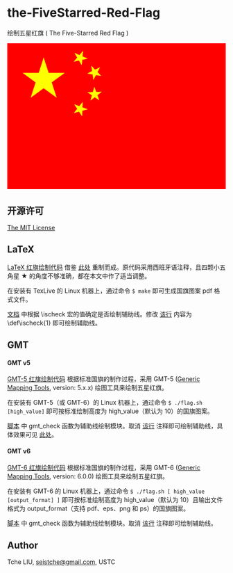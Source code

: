 # the-FiveStarred-Red-Flag

绘制五星红旗 ( The Five-Starred Red Flag )

![The Five-Starred Red Flag](examples/flag.png)

## 开源许可

[The MIT License](http://tchel.mit-license.org)

## LaTeX

[LaTeX 红旗绘制代码](flag.tex) 借鉴 [此处](https://www.overleaf.com/6690642bgpdbs) 重制而成。原代码采用西班牙语注释，且四颗小五角星 ★ 的角度不够准确，都在本文中作了适当调整。

在安装有 TexLive 的 Linux 机器上，通过命令 `$ make` 即可生成国旗图案 pdf 格式文件。

[文档](flag.tex) 中根据 \ischeck 宏的值确定是否绘制辅助线。修改 [该行](flag.tex#L6) 内容为 \def\ischeck{1} 即可绘制辅助线。

## GMT

#### GMT v5

[GMT-5 红旗绘制代码](flag-GMT5.sh) 根据标准国旗的制作过程，采用 GMT-5 ([Generic Mapping Tools](https://www.generic-mapping-tools.org/), version: 5.x.x) 绘图工具来绘制五星红旗。

在安装有 GMT-5（或 GMT-6）的 Linux 机器上，通过命令 `$ ./flag.sh [high_value]` 即可按标准绘制高度为 high_value（默认为 10）的国旗图案。

[脚本](flag-GMT5.sh) 中 gmt_check 函数为辅助线绘制模块。取消 [该行](flag-GMT5.sh#L194) 注释即可绘制辅助线，具体效果可见 [此处](examples/flag_check.pdf)。

#### GMT v6

[GMT-6 红旗绘制代码](flag-GMT6.sh) 根据标准国旗的制作过程，采用 GMT-6 ([Generic Mapping Tools](https://www.generic-mapping-tools.org/), version: 6.0.0) 绘图工具来绘制五星红旗。

在安装有 GMT-6 的 Linux 机器上，通过命令 `$ ./flag.sh [ high_value [output_format] ]` 即可按标准绘制高度为 high_value（默认为 10）且输出文件格式为 output_format（支持 pdf、eps、png 和 ps）的国旗图案。

[脚本](flag-GMT6.sh) 中 gmt_check 函数为辅助线绘制模块。取消 [该行](flag-GMT6.sh#L173) 注释即可绘制辅助线。

## Author

Tche LIU, seistche@gmail.com, USTC

